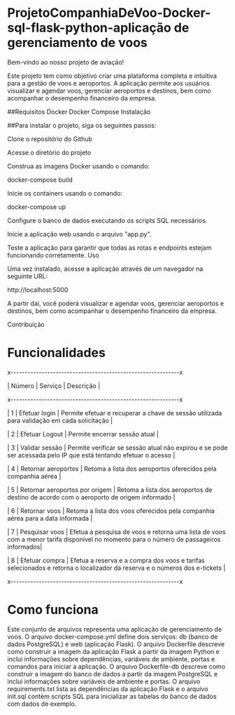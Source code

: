 # ProjetoCompanhiaDeVoo-Docker-sql-flask-python-aplicação de gerenciamento de voos

Bem-vindo ao nosso projeto de aviação!

Este projeto tem como objetivo criar uma plataforma completa e intuitiva para a gestão de voos e aeroportos. A aplicação permite aos usuários visualizar e agendar voos, gerenciar aeroportos e destinos, bem como acompanhar o desempenho financeiro da empresa.

##Requisitos
Docker
Docker Compose
Instalação


##Para instalar o projeto, siga os seguintes passos:

Clone o repositório do Github

Acesse o diretório do projeto

Construa as imagens Docker usando o comando:


docker-compose build

Inicie os containers usando o comando:


docker-compose up

Configure o banco de dados executando os scripts SQL necessários.

Inicie a aplicação web usando o arquivo "app.py".

Teste a aplicação para garantir que todas as rotas e endpoints estejam funcionando corretamente.
Uso

Uma vez instalado, acesse a aplicação através de um navegador na seguinte URL:

http://localhost:5000

A partir daí, você poderá visualizar e agendar voos, gerenciar aeroportos e destinos, bem como acompanhar o desempenho financeiro da empresa.

Contribuição

# Funcionalidades

x------------------------------------------------------------x

| Número | Serviço            | Descrição                        |

x------------------------------------------------------------x

| 1      | Efetuar login      | Permite efetuar e recuperar a chave de sessão utilizada para validação em cada solicitação |

| 2      | Efetuar Logout     | Permite encerrar sessão atual                                                        |

| 3      | Validar sessão     | Permite verificar se sessão atual não expirou e se pode ser acessada pelo IP que está tentando efetuar o acesso |

| 4      | Retornar aeroportos | Retoma a lista dos aeroportos oferecidos pela companhia aérea                     |

| 5      | Retornar aeroportos por origem | Retoma a lista dos aeroportos de destino de acordo com o aeroporto de origem informado |

| 6      | Retornar voos      | Retoma a lista dos voos oferecidos pela companhia aérea para a data informada       |

| 7      | Pesquisar voos     | Efetua a pesquisa de voos e retorna uma lista de voos com a menor tarifa disponível no momento para o número de passageiros informados|

| 8      | Efetuar compra     | Efetua a reserva e a compra dos voos e tarifas selecionados e retorna o localizador da reserva e o números dos e-tickets |


x------------------------------------------------------------x


# Como funciona

Este conjunto de arquivos representa uma aplicação de gerenciamento de voos. O arquivo docker-compose.yml define dois serviços: db (banco de dados PostgreSQL) e web (aplicação Flask). O arquivo Dockerfile descreve como construir a imagem da aplicação Flask a partir da imagem Python e inclui informações sobre dependências, variáveis de ambiente, portas e comandos para iniciar a aplicação. O arquivo Dockerfile-db descreve como construir a imagem do banco de dados a partir da imagem PostgreSQL e inclui informações sobre variáveis de ambiente e portas. O arquivo requirements.txt lista as dependências da aplicação Flask e o arquivo init.sql contém scripts SQL para inicializar as tabelas do banco de dados com dados de exemplo.
